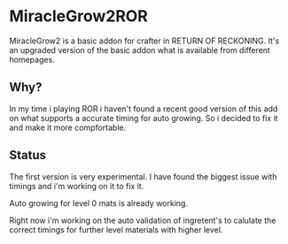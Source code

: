 # MiracleGrow2ROR
MiracleGrow2 is a basic addon for crafter in RETURN OF RECKONING.
It's an upgraded version of the basic addon what is available from different homepages.

## Why?
In my time i playing ROR i haven't found a recent good version of this add on what supports a accurate timing for auto growing.
So i decided to fix it and make it more compfortable.

## Status
The first version is very experimental.
I have found the biggest issue with timings and i'm working on it to fix it.

Auto growing for level 0 mats is already working. 

Right now i'm working on the auto validation of ingretent's to calulate the correct timings for further level materials with higher level.


